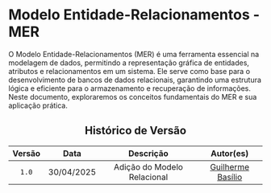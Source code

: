 # **Modelo Entidade-Relacionamentos - MER**

O Modelo Entidade-Relacionamentos (MER) é uma ferramenta essencial na modelagem de dados, permitindo a representação gráfica de entidades, atributos e relacionamentos em um sistema. Ele serve como base para o desenvolvimento de bancos de dados relacionais, garantindo uma estrutura lógica e eficiente para o armazenamento e recuperação de informações. Neste documento, exploraremos os conceitos fundamentais do MER e sua aplicação prática.

<center>

## Histórico de Versão
| Versão | Data | Descrição | Autor(es) |
| :-: | :-: | :-: | :-: | 
| `1.0`  | 30/04/2025 | Adição do Modelo Relacional | [Guilherme Basílio](https://github.com/GuilhermeBES) |
</center>